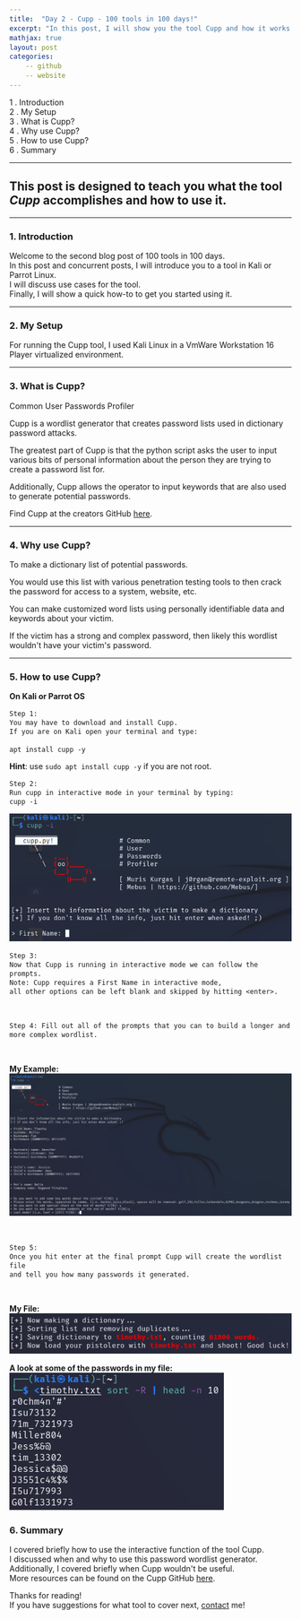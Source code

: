 ```yaml
---
title:  "Day 2 - Cupp - 100 tools in 100 days!"
excerpt: "In this post, I will show you the tool Cupp and how it works."
mathjax: true
layout: post
categories:
    -- github
    -- website
---
```


1 . Introduction
<br>
2 . My Setup
<br>
3 . What is Cupp?
<br>
4 . Why use Cupp?
<br>
5 . How to use Cupp?
<br>
6 . Summary

---

## This post is designed to teach you what the tool *Cupp* accomplishes and how to use it.

---

### 1. **Introduction**

Welcome to the second blog post of 100 tools in 100 days.<br> 
In this post and concurrent posts, I will introduce you to a tool in Kali or Parrot Linux. <br>
I will discuss use cases for the tool.<br> 
Finally, I will show a quick how-to to get you started using it. 

---

### 2. **My Setup**

For running the Cupp tool, I used Kali Linux in a VmWare Workstation 16 Player virtualized environment. 

---

### 3. **What is Cupp?**

Common User Passwords Profiler

Cupp is a wordlist generator that creates password lists used in dictionary password attacks.

The greatest part of Cupp is that the python script asks the user to input various bits of personal information about the person they are trying to create a password list for. 

Additionally, Cupp allows the operator to input keywords that are also used to generate potential passwords. 

Find Cupp at the creators GitHub [here](https://github.com/Mebus/cupp).

---

### 4. **Why use Cupp?**

To make a dictionary list of potential passwords. 

You would use this list with various penetration testing tools to then crack the password for access to a system, website, etc.

You can make customized word lists using personally identifiable data and keywords about your victim. 

If the victim has a strong and complex password, then likely this wordlist wouldn't have your victim's password. 

---

### 5. **How to use Cupp?**

**On Kali or Parrot OS**
    
    Step 1: 
    You may have to download and install Cupp. 
    If you are on Kali open your terminal and type:

    apt install cupp -y

**Hint**: use `sudo apt install cupp -y` if you are not root.
<br>

    Step 2:
    Run cupp in interactive mode in your terminal by typing:
    cupp -i


![](https://raw.githubusercontent.com/matthewomccorkle/matthewomccorkle.github.io/master/_posts/assets/100%20tools/cupp/cupp2.PNG)

    
    Step 3: 
    Now that Cupp is running in interactive mode we can follow the prompts.
    Note: Cupp requires a First Name in interactive mode, 
    all other options can be left blank and skipped by hitting <enter>.
<br>

    Step 4: Fill out all of the prompts that you can to build a longer and more complex wordlist.

<br>

**My Example:**<br>
![](https://raw.githubusercontent.com/matthewomccorkle/matthewomccorkle.github.io/master/_posts/assets/100%20tools/cupp/cupp3.PNG)

<br>  

    Step 5: 
    Once you hit enter at the final prompt Cupp will create the wordlist file 
    and tell you how many passwords it generated.
<br>

**My File:**<br>
![](https://raw.githubusercontent.com/matthewomccorkle/matthewomccorkle.github.io/master/_posts/assets/100%20tools/cupp/cupp4.PNG)

**A look at some of the passwords in my file:**<br>
![](https://raw.githubusercontent.com/matthewomccorkle/matthewomccorkle.github.io/master/_posts/assets/100%20tools/cupp/cupp5.PNG)

### 6. **Summary**

I covered briefly how to use the interactive function of the tool Cupp. <br>
I discussed when and why to use this password wordlist generator. <br>
Additionally, I covered briefly when Cupp wouldn't be useful.<br>
More resources can be found on the Cupp GitHub [here](https://github.com/Mebus/cupp).<br>

Thanks for reading!<br>
If you have suggestions for what tool to cover next, [contact](mailto:matthew.o.mccorkle@gmail.com) me!